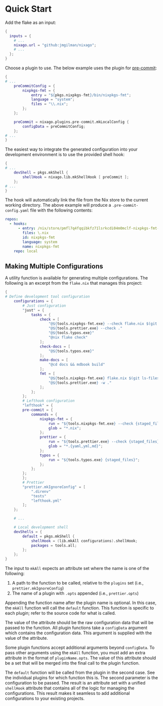 # Quick Start

Add the flake as an input:

```nix
{
  inputs = {
    # ...
    nixago.url = "github:jmgilman/nixago";
    # ...
  };
}
```

Choose a plugin to use. The below example uses the plugin for [pre-commit][1]:

```nix
{
# ...
    preCommitConfig = {
        nixpkgs-fmt = {
            entry = "${pkgs.nixpkgs-fmt}/bin/nixpkgs-fmt";
            language = "system";
            files = "\\.nix";
        };
    };

    preCommit = nixago.plugins.pre-commit.mkLocalConfig {
        configData = preCommitConfig;
    };
# ...
}
```

The easiest way to integrate the generated configuration into your development
environment is to use the provided shell hook:

```nix
{
# ...
    devShell = pkgs.mkShell {
        shellHook = nixago.lib.mkShellHook [ preCommit ];
    };
# ...
}
```

The hook will automatically link the file from the Nix store to the current
working directory. The above example will produce a `.pre-commit-config.yaml`
file with the following contents:

```yaml
repos:
  - hooks:
      - entry: /nix/store/pmfl7q4fqqibkfz71lsrkcdi04m0mclf-nixpkgs-fmt-1.2.0/bin/nixpkgs-fmt
        files: \.nix
        id: nixpkgs-fmt
        language: system
        name: nixpkgs-fmt
    repo: local
```

## Making Multiple Configurations

A utility function is available for generating multiple configurations. The
following is an excerpt from the `flake.nix` that manages this project:

```nix
{
# Define development tool configuration
    configurations = {
        # Just configuration
        "just" = {
            tasks = {
                check = [
                    "@${tools.nixpkgs-fmt.exe} --check flake.nix $(git ls-files '**/*.nix')"
                    "@${tools.prettier.exe} --check ."
                    "@${tools.typos.exe}"
                    "@nix flake check"
                ];
                check-docs = [
                    "@${tools.typos.exe}"
                ];
                make-docs = [
                    "@cd docs && mdbook build"
                ];
                fmt = [
                    "@${tools.nixpkgs-fmt.exe} flake.nix $(git ls-files '**/*.nix')"
                    "@${tools.prettier.exe} -w ."
                ];
            };
        };
        # Lefthook configuration
        "lefthook" = {
        pre-commit = {
            commands = {
                nixpkgs-fmt = {
                    run = "${tools.nixpkgs-fmt.exe} --check {staged_files}";
                    glob = "*.nix";
                };
                prettier = {
                    run = "${tools.prettier.exe} --check {staged_files}";
                    glob = "*.{yaml,yml,md}";
                };
                typos = {
                    run = "${tools.typos.exe} {staged_files}";
                };
            };
        };
        };
        # Prettier
        "prettier.mkIgnoreConfig" = [
            ".direnv"
            "tests"
            "lefthook.yml"
        ];
    };

    # ...

    # Local development shell
    devShells = {
        default = pkgs.mkShell {
            shellHook = (lib.mkAll configurations).shellHook;
            packages = tools.all;
        };
    };
}
```

The input to `mkAll` expects an attribute set where the name is one of the
following:

1. A path to the function to be called, relative to the `plugins` set (i.e.,
   `prettier.mkIgnoreConfig`)
2. The name of a plugin with `.opts` appended (i.e., `prettier.opts`)

Appending the function name after the plugin name is optional. In this case, the
`mkAll` function will call the `default` function. This function is specific to
each plugin; refer to the source code for what is called.

The value of the attribute should be the raw configuration data that will be
passed to the function. All plugin functions take a `configData` argument which
contains the configuration data. This argument is supplied with the value of the
attribute.

Some plugin functions accept additional arguments beyond `configData`. To pass
other arguments using the `mkAll` function, you must add an extra attribute in
the format of `pluginName.opts`. The value of this attribute should be a set
that will be merged into the final call to the plugin function.

The `default` function will be called from the plugin in the second case. See
the individual plugins for which function this is. The second parameter is the
configuration to be passed. The result is an attribute set with a unified
`shellHook` attribute that contains all of the logic for managing the
configurations. This result makes it seamless to add additional configurations
to your existing projects.

[1]: https://pre-commit.com/
